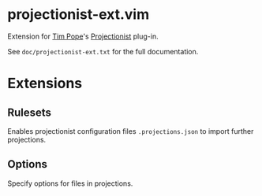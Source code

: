 # projectionist-ext.vim

Extension for [Tim Pope](https://github.com/tpope)'s [Projectionist](https://github.com/tpope/vim-projectionist) plug-in.

See `doc/projectionist-ext.txt` for the full documentation.

# Extensions

## Rulesets

Enables projectionist configuration files `.projections.json` to import further
projections.

## Options

Specify options for files in projections.
